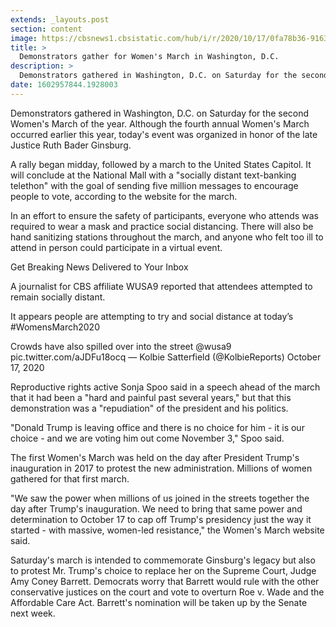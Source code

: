 ```yaml
--- 
extends: _layouts.post 
section: content 
image: https://cbsnews1.cbsistatic.com/hub/i/r/2020/10/17/0fa78b36-9163-43f7-9ff1-af0310bd9100/thumbnail/1200x630/f75bc3a0d0fc8dba02abc38bc9eea4ba/ap-20291597205475.jpg 
title: > 
  Demonstrators gather for Women's March in Washington, D.C. 
description: > 
  Demonstrators gathered in Washington, D.C. on Saturday for the second Women's March of the year.Although the fourth annual Women's March occurred earlier this year, today's event was organized in honor of the late Justice Ruth Bader Ginsburg.Get Breaking News Delivered to Your InboxA journalist for CBS affiliate WUSA9 reported that attendees attempted to remain socially distant.The first Women's March was held on the day after President Trump's inauguration in 2017 to protest the new administration.Saturday's march is intended to commemorate Ginsburg's legacy but also to protest Mr. Trump's choice to replace her on the Supreme Court, Judge Amy Coney Barrett. 
date: 1602957844.1928003 
--- 
```

Demonstrators gathered in Washington, D.C. on Saturday for the second Women's March of the year. Although the fourth annual Women's March occurred earlier this year, today's event was organized in honor of the late Justice Ruth Bader Ginsburg.

A rally began midday, followed by a march to the United States Capitol. It will conclude at the National Mall with a "socially distant text-banking telethon" with the goal of sending five million messages to encourage people to vote, according to the website for the march.

In an effort to ensure the safety of participants, everyone who attends was required to wear a mask and practice social distancing. There will also be hand sanitizing stations throughout the march, and anyone who felt too ill to attend in person could participate in a virtual event.

Get Breaking News Delivered to Your Inbox

A journalist for CBS affiliate WUSA9 reported that attendees attempted to remain socially distant.

It appears people are attempting to try and social distance at today’s #WomensMarch2020

Crowds have also spilled over into the street @wusa9 pic.twitter.com/aJDFu18ocq — Kolbie Satterfield (@KolbieReports) October 17, 2020

Reproductive rights active Sonja Spoo said in a speech ahead of the march that it had been a "hard and painful past several years," but that this demonstration was a "repudiation" of the president and his politics.

"Donald Trump is leaving office and there is no choice for him - it is our choice - and we are voting him out come November 3," Spoo said.

The first Women's March was held on the day after President Trump's inauguration in 2017 to protest the new administration. Millions of women gathered for that first march.

"We saw the power when millions of us joined in the streets together the day after Trump's inauguration. We need to bring that same power and determination to October 17 to cap off Trump's presidency just the way it started - with massive, women-led resistance," the Women's March website said.

Saturday's march is intended to commemorate Ginsburg's legacy but also to protest Mr. Trump's choice to replace her on the Supreme Court, Judge Amy Coney Barrett. Democrats worry that Barrett would rule with the other conservative justices on the court and vote to overturn Roe v. Wade and the Affordable Care Act. Barrett's nomination will be taken up by the Senate next week.